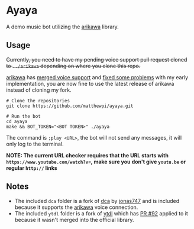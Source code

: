 # Ayaya
A demo music bot utilizing the [arikawa](https://github.com/diamondburned/arikawa) library.

## Usage
~~Currently, you need to have my pending voice support pull request cloned to `../arikawa` depending
on where you clone this repo.~~

[arikawa](https://github.com/diamondburned/arikawa) has [merged voice support](https://github.com/diamondburned/arikawa/commit/ccf4c69801f63c561319e5459ea2c09a0f8a41ad) and [fixed some problems](https://github.com/diamondburned/arikawa/commit/51e88a47b2e21f7683cc157b36c752ccd9221f96) with my early implementation, you are now fine to use the latest release of arikawa instead of cloning my fork.

```shell script
# Clone the repositories
git clone https://github.com/matthewpi/ayaya.git

# Run the bot
cd ayaya
make && BOT_TOKEN="<BOT TOKEN>" ./ayaya
```

The command is `;play <URL>`, the bot will not send any messages, it will only log to the terminal.

**NOTE: The current URL checker requires that the URL starts with
`https://www.youtube.com/watch?v=`, make sure you don't give `youtu.be` or regular `http://`
links**

## Notes
* The included `dca` folder is a fork of [dca](https://github.com/jonas747/dca) by [jonas747](https://github.com/jonas747)
and is included because it supports the [arikawa](https://github.com/diamondburned/arikawa) voice connection.
* The included `ytdl` folder is a fork of [ytdl](https://github.com/rylio/ytdl) which has [PR #92](https://github.com/rylio/ytdl/pull/92)
applied to it because it wasn't merged into the official library.
